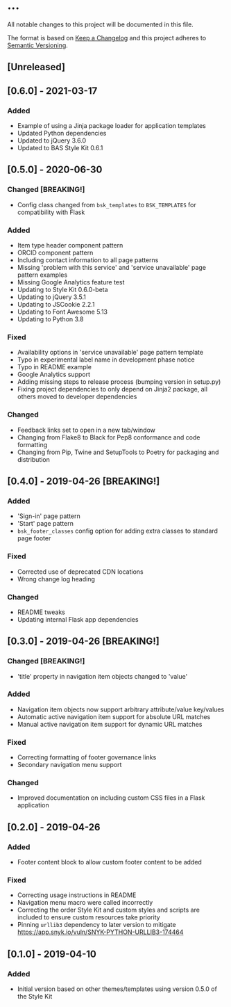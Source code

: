 # ...

All notable changes to this project will be documented in this file.

The format is based on [Keep a Changelog](http://keepachangelog.com/en/1.0.0/)
and this project adheres to [Semantic Versioning](http://semver.org/spec/v2.0.0.html).

## [Unreleased]

## [0.6.0] - 2021-03-17

### Added

* Example of using a Jinja package loader for application templates
* Updated Python dependencies
* Updated to jQuery 3.6.0
* Updated to BAS Style Kit 0.6.1

## [0.5.0] - 2020-06-30

### Changed [BREAKING!]

* Config class changed from `bsk_templates` to `BSK_TEMPLATES` for compatibility with Flask

### Added

* Item type header component pattern
* ORCID component pattern
* Including contact information to all page patterns
* Missing 'problem with this service' and 'service unavailable' page pattern examples
* Missing Google Analytics feature test
* Updating to Style Kit 0.6.0-beta
* Updating to jQuery 3.5.1
* Updating to JSCookie 2.2.1
* Updating to Font Awesome 5.13
* Updating to Python 3.8

### Fixed

* Availability options in 'service unavailable' page pattern template
* Typo in experimental label name in development phase notice
* Typo in README example
* Google Analytics support
* Adding missing steps to release process (bumping version in setup.py)
* Fixing project dependencies to only depend on Jinja2 package, all others moved to developer dependencies

### Changed

* Feedback links set to open in a new tab/window
* Changing from Flake8 to Black for Pep8 conformance and code formatting
* Changing from Pip, Twine and SetupTools to Poetry for packaging and distribution

## [0.4.0] - 2019-04-26 [BREAKING!]

### Added

* 'Sign-in' page pattern
* 'Start' page pattern
* `bsk_footer_classes` config option for adding extra classes to standard page footer

### Fixed

* Corrected use of deprecated CDN locations
* Wrong change log heading

### Changed

* README tweaks
* Updating internal Flask app dependencies

## [0.3.0] - 2019-04-26 [BREAKING!]

### Changed [BREAKING!]

* 'title' property in navigation item objects changed to 'value'

### Added

* Navigation item objects now support arbitrary attribute/value key/values
* Automatic active navigation item support for absolute URL matches
* Manual active navigation item support for dynamic URL matches

### Fixed

* Correcting formatting of footer governance links
* Secondary navigation menu support

### Changed

* Improved documentation on including custom CSS files in a Flask application

## [0.2.0] - 2019-04-26

### Added

* Footer content block to allow custom footer content to be added

### Fixed

* Correcting usage instructions in README
* Navigation menu macro were called incorrectly
* Correcting the order Style Kit and custom styles and scripts are included to ensure custom resources take priority
* Pinning `urllib3` dependency to later version to mitigate https://app.snyk.io/vuln/SNYK-PYTHON-URLLIB3-174464

## [0.1.0] - 2019-04-10

### Added

* Initial version based on other themes/templates using version 0.5.0 of the Style Kit
